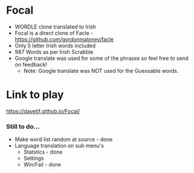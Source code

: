 # Focal
* WORDLE clone translated to Irish
* Focal is a direct clone of Facle - https://github.com/gordonmaloney/facle 
* Only 5 letter Irish words included
* 987 Words as per Irish Scrabble
* Google translate was used for some of the phrases so feel free to send on feedback! 
   * Note: Google translate was NOT used for the Guessable words. 

# Link to play 
https://davetjf.github.io/Focal/

### Still to do...
* Make word list random at source - done
* Language translation on sub menu's
  * Statstics - done
  * Settings
  * Win/Fail - done

